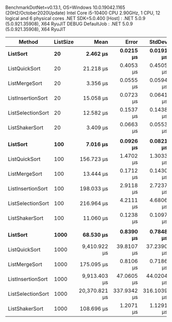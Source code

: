 BenchmarkDotNet=v0.13.1, OS=Windows 10.0.19042.1165 (20H2/October2020Update)
Intel Core i5-10400 CPU 2.90GHz, 1 CPU, 12 logical and 6 physical cores
.NET SDK=5.0.400
[Host] : .NET 5.0.9 (5.0.921.35908), X64 RyuJIT DEBUG
DefaultJob : .NET 5.0.9 (5.0.921.35908), X64 RyuJIT

| Method            | ListSize |          Mean |         Error |        StdDev |    Ratio |  RatioSD |       Gen 0 |      Gen 1 |  Allocated |
| ----------------- | -------- | ------------: | ------------: | ------------: | -------: | -------: | ----------: | ---------: | ---------: |
| **ListSort**      | **20**   |  **2.462 μs** | **0.0215 μs** | **0.0191 μs** | **1.00** | **0.00** |  **0.3853** |      **-** |   **2 KB** |
| ListQuickSort     | 20       |     21.218 μs |     0.4053 μs |     0.4505 μs |     8.63 |     0.25 |      3.6926 |          - |      23 KB |
| ListMergeSort     | 20       |      3.356 μs |     0.0555 μs |     0.0594 μs |     1.37 |     0.03 |      0.8774 |     0.0038 |       5 KB |
| ListInsertionSort | 20       |     15.058 μs |     0.0723 μs |     0.0641 μs |     6.12 |     0.06 |      2.5024 |          - |      15 KB |
| ListSelectionSort | 20       |     12.582 μs |     0.1537 μs |     0.1438 μs |     5.11 |     0.07 |      6.6376 |     0.0305 |      41 KB |
| ListShakerSort    | 20       |      3.409 μs |     0.0663 μs |     0.0553 μs |     1.38 |     0.03 |      0.8659 |     0.0038 |       5 KB |
|                   |          |               |               |               |          |          |             |            |            |
| **ListSort**      | **100**  |  **7.016 μs** | **0.0926 μs** | **0.0821 μs** | **1.00** | **0.00** |  **1.7090** | **0.0229** |  **11 KB** |
| ListQuickSort     | 100      |    156.723 μs |     1.4702 μs |     1.3033 μs |    22.34 |     0.25 |     67.8711 |     1.4648 |     417 KB |
| ListMergeSort     | 100      |     13.444 μs |     0.1712 μs |     0.1430 μs |     1.92 |     0.04 |      5.3711 |     0.0763 |      33 KB |
| ListInsertionSort | 100      |    198.033 μs |     2.9118 μs |     2.7237 μs |    28.25 |     0.46 |     78.8574 |     2.4414 |     484 KB |
| ListSelectionSort | 100      |    216.964 μs |     4.2111 μs |     4.6806 μs |    31.02 |     0.84 |    145.0195 |     4.3945 |     890 KB |
| ListShakerSort    | 100      |     11.060 μs |     0.1238 μs |     0.1097 μs |     1.58 |     0.03 |      4.0741 |     0.0916 |      25 KB |
|                   |          |               |               |               |          |          |             |            |            |
| **ListSort**      | **1000** | **68.530 μs** | **0.8390 μs** | **0.7848 μs** | **1.00** | **0.00** | **16.6016** | **2.5635** | **102 KB** |
| ListQuickSort     | 1000     |  9,410.922 μs |    39.8107 μs |    37.2390 μs |   137.34 |     1.59 |   6265.6250 |   640.6250 |  38,422 KB |
| ListMergeSort     | 1000     |    175.095 μs |     0.8106 μs |     0.7186 μs |     2.55 |     0.03 |     71.2891 |    13.1836 |     437 KB |
| ListInsertionSort | 1000     |  9,913.403 μs |    47.0605 μs |    44.0204 μs |   144.67 |     1.73 |   7718.7500 |  1062.5000 |  47,371 KB |
| ListSelectionSort | 1000     | 20,370.821 μs |   337.9342 μs |   316.1039 μs |   297.30 |     6.22 |  14062.5000 |  1906.2500 |  86,239 KB |
| ListShakerSort    | 1000     |    108.696 μs |     1.2071 μs |     1.1291 μs |     1.59 |     0.03 |     40.1611 |     7.0801 |     246 KB |
